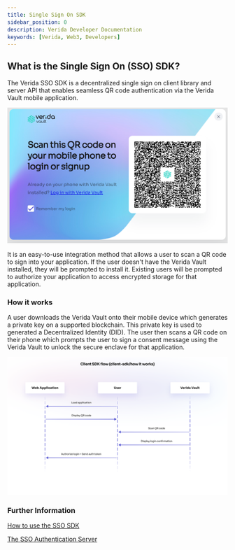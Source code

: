 ```yaml
---
title: Single Sign On SDK
sidebar_position: 0
description: Verida Developer Documentation
keywords: [Verida, Web3, Developers]
---
```


## What is the Single Sign On (SSO) SDK?

The Verida SSO SDK is a decentralized single sign on client library and server API that enables seamless QR code authentication via the Verida Vault mobile application.

![QR_modal.png](QR_modal.png)

It is an easy-to-use integration method that allows a user to scan a QR code to sign into your application. If the user doesn't have the Verida Vault installed, they will be prompted to install it. Existing users will be prompted to authorize your application to access encrypted storage for that 
application.

### How it works

A user downloads the Verida Vault onto their mobile device which generates a private key on a supported blockchain. This private key is used to generated a Decentralized Identity (DID). The user then scans a QR code on their phone which prompts the user to sign a consent message using the Verida Vault to unlock the secure enclave for that application.

![sso_overview.png](sso_overview.png)

### Further Information

[How to use the SSO SDK](how-to-use-the-sso-sdk.md)

[The SSO Authentication Server](the-sso-authentication-server.md)